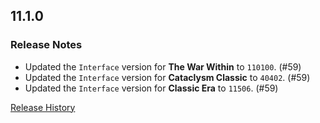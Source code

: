 ## 11.1.0

### Release Notes

- Updated the `Interface` version for **The War Within** to `110100`. (#59)
- Updated the `Interface` version for **Cataclysm Classic** to `40402`. (#59)
- Updated the `Interface` version for **Classic Era** to `11506`. (#59)

[Release History](https://github.com/SFX-WoW/Masque_LiteStep/wiki/History)
